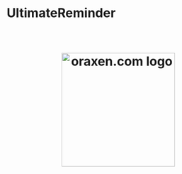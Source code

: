 # UltimateReminder

<h1 align="center">
  <br>
  <img src="" alt="oraxen.com logo" width="256">
  <br>
</h1>
